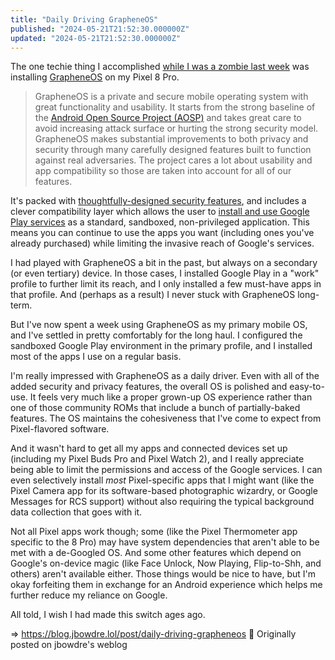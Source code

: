 ```yaml
---
title: "Daily Driving GrapheneOS"
published: "2024-05-21T21:52:30.000000Z"
updated: "2024-05-21T21:52:30.000000Z"
---
```


The one techie thing I accomplished [while I was a zombie last week](https://blog.jbowdre.lol/post/emerging-from-the-fog) was installing [GrapheneOS](https://grapheneos.org/) on my Pixel 8 Pro.

> GrapheneOS is a private and secure mobile operating system with great functionality and usability. It starts from the strong baseline of the [Android Open Source Project (AOSP)](https://source.android.com/) and takes great care to avoid increasing attack surface or hurting the strong security model. GrapheneOS makes substantial improvements to both privacy and security through many carefully designed features built to function against real adversaries. The project cares a lot about usability and app compatibility so those are taken into account for all of our features.

It's packed with [thoughtfully-designed security features](https://grapheneos.org/features#table-of-contents), and includes a clever compatibility layer which allows the user to [install and use Google Play services](https://grapheneos.org/usage#sandboxed-google-play) as a standard, sandboxed, non-privileged application. This means you can continue to use the apps you want (including ones you've already purchased) while limiting the invasive reach of Google's services.

I had played with GrapheneOS a bit in the past, but always on a secondary (or even tertiary) device. In those cases, I installed Google Play in a "work" profile to further limit its reach, and I only installed a few must-have apps in that profile. And (perhaps as a result) I never stuck with GrapheneOS long-term.

But I've now spent a week using GrapheneOS as my primary mobile OS, and I've settled in pretty comfortably for the long haul. I configured the sandboxed Google Play environment in the primary profile, and I installed most of the apps I use on a regular basis.

I'm really impressed with GrapheneOS as a daily driver. Even with all of the added security and privacy features, the overall OS is polished and easy-to-use. It feels very much like a proper grown-up OS experience rather than one of those community ROMs that include a bunch of partially-baked features. The OS maintains the cohesiveness that I've come to expect from Pixel-flavored software.

And it wasn't hard to get all my apps and connected devices set up (including my Pixel Buds Pro and Pixel Watch 2), and I really appreciate being able to limit the permissions and access of the Google services. I can even selectively install *most* Pixel-specific apps that I might want (like the Pixel Camera app for its software-based photographic wizardry, or Google Messages for RCS support) without also requiring the typical background data collection that goes with it.

Not all Pixel apps work though; some (like the Pixel Thermometer app specific to the 8 Pro) may have system dependencies that aren't able to be met with a de-Googled OS. And some other features which depend on Google's on-device magic (like Face Unlock, Now Playing, Flip-to-Shh, and others) aren't available either. Those things would be nice to have, but I'm okay forfeiting them in exchange for an Android experience which helps me further reduce my reliance on Google.

All told, I wish I had made this switch ages ago.

=> https://blog.jbowdre.lol/post/daily-driving-grapheneos 📡 Originally posted on jbowdre's weblog